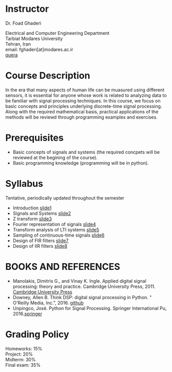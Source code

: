 # Instructor
Dr. Foad Ghaderi

  Electrical and Computer Engineering Department  
  Tarbiat Modares University  
  Tehran, Iran  
  email: fghaderi[at]modares.ac.ir  
  [quera](https://quera.ir/course/3649/)

# Course Description
In the era that many aspects of human life can be muasured using different sensors, it is essential for anyone whose work is related to analyzing data to be familiar with signal processing techniques. In this course, we focus on basic concepts and principles underlying discrete-time signal processing. Along with the required mathematical basis, practical applications of the methods will be reviewd through programming examples and exercises.


# Prerequisites
- Basic concepts of signals and systems (the required concpets will be reviewed at the begining of the course).
- Basic programming knowledge (programming will be in python).

# Syllabus  
Tentative, periodically updated throughout the semester  
- Introduction [slide1](http://cloud.modares.ac.ir/public.php?service=files&t=e16670cc7cf8d8c5c4c7f447691a0b5e)
- Signals and Systems [slide2](http://cloud.modares.ac.ir/public.php?service=files&t=88dd4870c34c0dcc8e7d68dcb3259798)
- Z transform [slide3](http://cloud.modares.ac.ir/public.php?service=files&t=a30b6268ae771fdfd985834701a32873)
- Fourier representation of signals [slide4](http://cloud.modares.ac.ir/public.php?service=files&t=e81ded0f65fd541c46fad6be82590c06)
- Transform analysis of LTI systems [slide5](http://cloud.modares.ac.ir/public.php?service=files&t=4ba50c84b470d16c1bcba22664e69f10)
- Sampling of continuous-time signals [slide6](http://cloud.modares.ac.ir/public.php?service=files&t=1bc96cb81123553274f0eba3e8cf1519)
- Design of FIR filters [slide7](http://cloud.modares.ac.ir/public.php?service=files&t=6c4f868b0af3e366d765a4df84338637)
- Design of IIR filters [slide8](http://cloud.modares.ac.ir/public.php?service=files&t=a8b3717fc43c7ca57829a2085a82fac5)


# BOOKS AND REFERENCES
- Manolakis, Dimitris G., and Vinay K. Ingle. Applied digital signal processing: theory and practice. Cambridge University Press, 2011. [Cambridge University Press](https://www.cambridge.org/ir/academic/subjects/engineering/communications-and-signal-processing/applied-digital-signal-processing-theory-and-practice?format=HB)  
- Downey, Allen B. Think DSP: digital signal processing in Python. " O'Reilly Media, Inc.", 2016. [github](https://github.com/AllenDowney/ThinkDSP)  
- Unpingco, José. Python for Signal Processing. Springer International Pu, 2016.[springer](https://www.springer.com/gp/book/9783319013411)

# Grading Policy

Homeworks: 15%  
Project: 20%  
Midterm: 30%  
Final exam: 35%  
